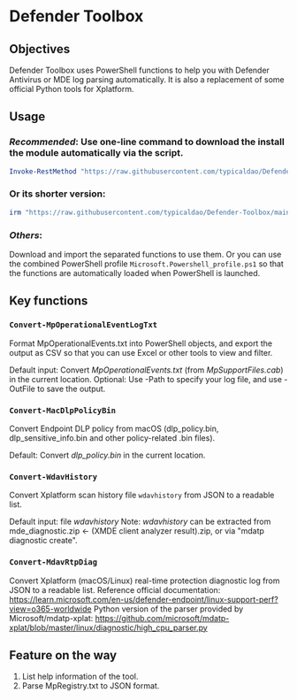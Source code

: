 # Defender Toolbox 
## Objectives
Defender Toolbox uses PowerShell functions to help you with Defender Antivirus or MDE log parsing automatically. It is also a replacement of some official Python tools for Xplatform. 

## Usage
### *Recommended*: Use one-line command to download the install the module automatically via the script.
```ps1
Invoke-RestMethod "https://raw.githubusercontent.com/typicaldao/Defender-Toolbox/main/Update-DefenderToolbox.ps1" | Invoke-Expression
```

### Or its shorter version:
```ps1
irm "https://raw.githubusercontent.com/typicaldao/Defender-Toolbox/main/Update-DefenderToolbox.ps1" | iex
```

### *Others*:
Download and import the separated functions to use them.
Or you can use the combined PowerShell profile `Microsoft.Powershell_profile.ps1` so that the functions are automatically loaded when PowerShell is launched.

## Key functions
### `Convert-MpOperationalEventLogTxt`
Format MpOperationalEvents.txt into PowerShell objects, and export the output as CSV so that you can use Excel or other tools to view and filter.

Default input: Convert *MpOperationalEvents.txt* (from *MpSupportFiles.cab*) in the current location.
Optional: Use -Path to specify your log file, and use -OutFile to save the output.

### `Convert-MacDlpPolicyBin`
Convert Endpoint DLP policy from macOS (dlp_policy.bin, dlp_sensitive_info.bin and other policy-related .bin files).

Default: Convert *dlp_policy.bin* in the current location.

### `Convert-WdavHistory`
Convert Xplatform scan history file `wdavhistory` from JSON to a readable list.

Default input: file *wdavhistory* 
Note: *wdavhistory* can be extracted from mde_diagnostic.zip <- (XMDE client analyzer result).zip, or via "mdatp diagnostic create".

### `Convert-MdavRtpDiag`
Convert Xplatform (macOS/Linux) real-time protection diagnostic log from JSON to a readable list.
Reference official documentation: https://learn.microsoft.com/en-us/defender-endpoint/linux-support-perf?view=o365-worldwide
Python version of the parser provided by Microsoft/mdatp-xplat: https://github.com/microsoft/mdatp-xplat/blob/master/linux/diagnostic/high_cpu_parser.py


## Feature on the way
1. List help information of the tool.
1. Parse MpRegistry.txt to JSON format.